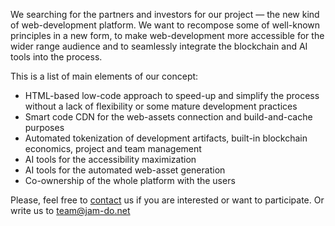 We searching for the partners and investors for our project — the new kind of web-development platform. We want to recompose some of well-known principles in a new form, to make web-development more accessible for the wider range audience and to seamlessly integrate the blockchain and AI tools into the process.

This is a list of main elements of our concept:
- HTML-based low-code approach to speed-up and simplify the process without a lack of flexibility or some mature development practices
- Smart code CDN for the web-assets connection and build-and-cache purposes
- Automated tokenization of development artifacts, built-in blockchain economics, project and team management
- AI tools for the accessibility maximization
- AI tools for the automated web-asset generation
- Co-ownership of the whole platform with the users

Please, feel free to [contact](#form) us if you are interested or want to participate. Or write us to team@jam-do.net